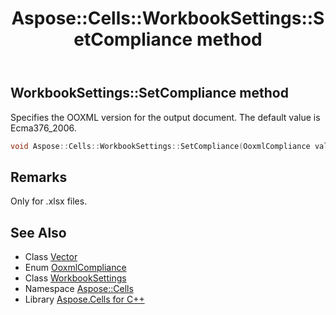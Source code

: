 ﻿---
title: Aspose::Cells::WorkbookSettings::SetCompliance method
linktitle: SetCompliance
second_title: Aspose.Cells for C++ API Reference
description: 'Aspose::Cells::WorkbookSettings::SetCompliance method. Specifies the OOXML version for the output document. The default value is Ecma376_2006 in C++.'
type: docs
weight: 11500
url: /cpp/aspose.cells/workbooksettings/setcompliance/
---
## WorkbookSettings::SetCompliance method


Specifies the OOXML version for the output document. The default value is Ecma376_2006.

```cpp
void Aspose::Cells::WorkbookSettings::SetCompliance(OoxmlCompliance value)
```

## Remarks


Only for .xlsx files. 
## See Also

* Class [Vector](../../vector/)
* Enum [OoxmlCompliance](../../ooxmlcompliance/)
* Class [WorkbookSettings](../)
* Namespace [Aspose::Cells](../../)
* Library [Aspose.Cells for C++](../../../)
